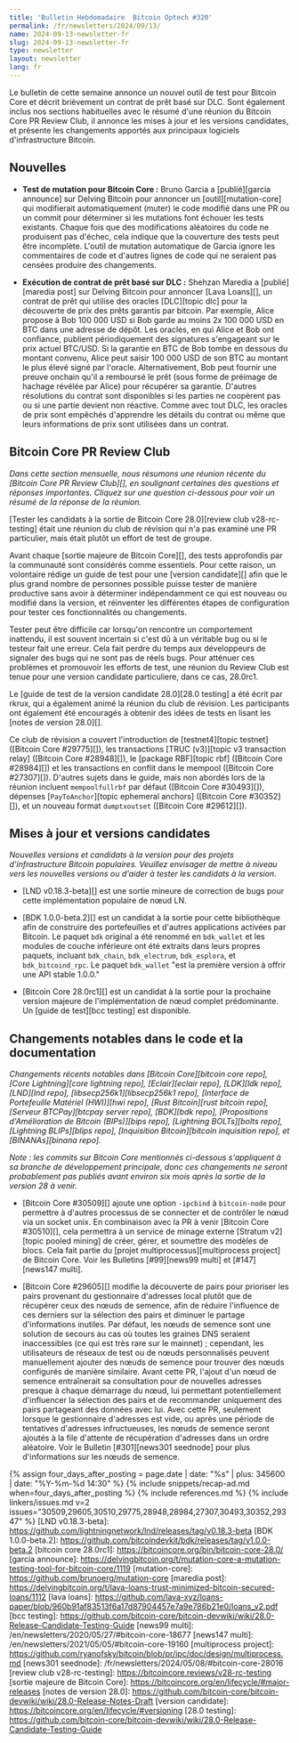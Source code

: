 ```yaml
---
title: 'Bulletin Hebdomadaire  Bitcoin Optech #320'
permalink: /fr/newsletters/2024/09/13/
name: 2024-09-13-newsletter-fr
slug: 2024-09-13-newsletter-fr
type: newsletter
layout: newsletter
lang: fr
---
```

Le bulletin de cette semaine annonce un nouvel outil de test pour Bitcoin Core et
décrit brièvement un contrat de prêt basé sur DLC. Sont également inclus nos
sections habituelles avec le résumé d'une réunion du Bitcoin Core PR Review Club,
il annonce les mises à jour et les versions candidates, et présente les changements
apportés aux principaux logiciels d'infrastructure Bitcoin.

## Nouvelles

- **Test de mutation pour Bitcoin Core :** Bruno Garcia a [publié][garcia announce] sur
  Delving Bitcoin pour annoncer un [outil][mutation-core] qui modifierait
  automatiquement (muter) le code modifié dans une PR ou un commit pour
  déterminer si les mutations font échouer les tests existants. Chaque fois
  que des modifications aléatoires du code ne produisent pas d'échec, cela indique que la couverture
  des tests peut être incomplète. L'outil de mutation automatique de Garcia ignore
  les commentaires de code et d'autres lignes de code qui ne seraient pas censées
  produire des changements.

- **Exécution de contrat de prêt basé sur DLC :** Shehzan Maredia
  a [publié][maredia post] sur Delving Bitcoin pour annoncer [Lava Loans][], un
  contrat de prêt qui utilise des oracles [DLC][topic dlc] pour la découverte de prix
  des prêts garantis par bitcoin. Par exemple, Alice propose à Bob
  100 000 USD si Bob garde au moins 2x 100 000 USD en BTC dans une adresse de dépôt.
  Les oracles, en qui Alice et Bob ont confiance, publient périodiquement
  des signatures s'engageant sur le prix actuel BTC/USD. Si la garantie en BTC de Bob
  tombe en dessous du montant convenu, Alice peut saisir
  100 000 USD de son BTC au montant le plus élevé signé par l'oracle.
  Alternativement, Bob peut fournir une preuve onchain qu'il a remboursé le prêt
  (sous forme de préimage de hachage révélée par Alice) pour récupérer sa
  garantie. D'autres résolutions du contrat sont disponibles si les
  parties ne coopèrent pas ou si une partie devient non réactive. Comme avec
  tout DLC, les oracles de prix sont empêchés d'apprendre les détails du contrat
  ou même que leurs informations de prix sont utilisées dans un contrat.

## Bitcoin Core PR Review Club

*Dans cette section mensuelle, nous résumons une réunion récente du [Bitcoin Core PR Review
Club][], en soulignant certaines des questions et réponses importantes. Cliquez sur une question
ci-dessous pour voir un résumé de la réponse de
la réunion.*

[Tester les candidats à la sortie de Bitcoin Core 28.0][review club
v28-rc-testing] était une réunion du club de révision qui n'a pas examiné une
PR particulier, mais était plutôt un effort de test de groupe.

Avant chaque [sortie majeure de Bitcoin Core][], des tests approfondis par la
communauté sont considérés comme essentiels. Pour cette raison, un volontaire rédige un
guide de test pour une [version candidate][] afin que le plus grand nombre de personnes possible
puisse tester de manière productive sans avoir à déterminer indépendamment ce qui est nouveau ou
modifié dans la version, et réinventer les différentes étapes de configuration pour tester ces
fonctionnalités ou changements.

Tester peut être difficile car lorsqu'on rencontre un comportement inattendu, il est souvent
incertain si c'est dû à un véritable bug ou si le
testeur fait une erreur. Cela fait perdre du temps aux développeurs de signaler des bugs qui ne sont
pas de réels bugs. Pour atténuer ces problèmes et promouvoir les efforts de test, une réunion du
Review Club est tenue pour une version candidate particuliere, dans ce cas, 28.0rc1.

Le [guide de test de la version candidate 28.0][28.0 testing] a été écrit par
rkrux, qui a également animé la réunion du club de révision.
Les participants ont également été encouragés à obtenir des idées de tests en lisant les [notes de
version 28.0][].

Ce club de révision a couvert l'introduction de [testnet4][topic testnet]
([Bitcoin Core #29775][]), les transactions [TRUC (v3)][topic v3
transaction relay] ([Bitcoin Core #28948][]), le [package RBF][topic
rbf] ([Bitcoin Core #28984][]) et les transactions en conflit dans le mempool
([Bitcoin Core #27307][]). D'autres sujets dans le guide, mais
non abordés lors de la réunion incluent `mempoolfullrbf` par défaut ([Bitcoin
Core #30493][]), dépenses [`PayToAnchor`][topic ephemeral anchors]
([Bitcoin Core #30352][]), et un nouveau format `dumptxoutset` ([Bitcoin
Core #29612][]).

## Mises à jour et versions candidates

*Nouvelles versions et candidats à la version pour des projets d'infrastructure Bitcoin populaires.
Veuillez envisager de mettre à niveau vers les nouvelles versions ou d'aider à tester les candidats
à la version.*

- [LND v0.18.3-beta][] est une sortie mineure de correction de bugs
  pour cette implémentation populaire de nœud LN.

- [BDK 1.0.0-beta.2][] est un candidat à la sortie pour cette bibliothèque afin de
  construire des portefeuilles et d'autres applications activées par Bitcoin. Le paquet `bdk` original
  a été renommé en `bdk_wallet` et les modules de couche inférieure ont été extraits dans leurs
  propres paquets, incluant
  `bdk_chain`, `bdk_electrum`, `bdk_esplora`, et `bdk_bitcoind_rpc`.
  Le paquet `bdk_wallet` "est la première version à offrir une API stable 1.0.0."

- [Bitcoin Core 28.0rc1][] est un candidat à la sortie pour la prochaine version majeure
  de l'implémentation de nœud complet prédominante. Un [guide de test][bcc testing] est disponible.

## Changements notables dans le code et la documentation

_Changements récents notables dans [Bitcoin Core][bitcoin core repo], [Core
Lightning][core lightning repo], [Eclair][eclair repo], [LDK][ldk repo],
[LND][lnd repo], [libsecp256k1][libsecp256k1 repo], [Interface de Portefeuille Matériel (HWI)][hwi
repo], [Rust Bitcoin][rust bitcoin repo], [Serveur BTCPay][btcpay server repo], [BDK][bdk repo],
[Propositions d'Amélioration de Bitcoin (BIPs)][bips repo], [Lightning BOLTs][bolts repo],
[Lightning BLIPs][blips repo], [Inquisition Bitcoin][bitcoin inquisition
repo], et [BINANAs][binana repo]._

_Note : les commits sur Bitcoin Core mentionnés ci-dessous s'appliquent à sa branche de
développement principale, donc ces changements ne seront probablement pas publiés avant environ six
mois après la sortie de la version 28 à venir._

- [Bitcoin Core #30509][] ajoute une option `-ipcbind` à `bitcoin-node` pour permettre
  à d'autres processus de se connecter et de contrôler le nœud via un socket unix. En
  combinaison avec la PR à venir [Bitcoin Core #30510][], cela permettra à un
  service de minage externe [Stratum v2][topic pooled mining] de créer, gérer,
  et soumettre des modèles de blocs. Cela fait partie du [projet multiprocessus][multiprocess project]
  de Bitcoin Core. Voir les Bulletins [#99][news99 multi] et [#147][news147 multi].

- [Bitcoin Core #29605][] modifie la découverte de pairs pour prioriser les pairs provenant du
  gestionnaire d'adresses local plutôt que de récupérer ceux des nœuds de semence, afin de réduire
  l'influence de ces derniers sur la sélection des pairs et diminuer le partage d'informations
  inutiles. Par défaut, les nœuds de semence sont une solution de secours au cas où toutes les graines DNS
  seraient inaccessibles (ce qui est très rare sur le mainnet) ; cependant, les utilisateurs de
  réseaux de test ou de nœuds personnalisés peuvent manuellement ajouter des nœuds de semence pour
  trouver des nœuds configurés de manière similaire. Avant cette PR, l'ajout d'un nœud de semence
  entraînerait sa consultation pour de nouvelles adresses presque à chaque démarrage du nœud, lui
  permettant potentiellement d'influencer la sélection des pairs et de recommander uniquement des
  pairs partageant des données avec lui. Avec cette PR, seulement lorsque le gestionnaire d'adresses est
  vide, ou après une période de tentatives d'adresses infructueuses, les nœuds de semence seront
  ajoutés à la file d'attente de récupération d'adresses dans un ordre aléatoire. Voir le Bulletin
  [#301][news301 seednode] pour plus d'informations sur les nœuds de semence.

{% assign four_days_after_posting = page.date | date: "%s" | plus: 345600 | date: "%Y-%m-%d 14:30" %}
{% include snippets/recap-ad.md when=four_days_after_posting %}
{% include references.md %}
{% include linkers/issues.md v=2 issues="30509,29605,30510,29775,28948,28984,27307,30493,30352,29347" %}
[LND v0.18.3-beta]: https://github.com/lightningnetwork/lnd/releases/tag/v0.18.3-beta
[BDK 1.0.0-beta.2]: https://github.com/bitcoindevkit/bdk/releases/tag/v1.0.0-beta.2
[bitcoin core 28.0rc1]: https://bitcoincore.org/bin/bitcoin-core-28.0/
[garcia announce]: https://delvingbitcoin.org/t/mutation-core-a-mutation-testing-tool-for-bitcoin-core/1119
[mutation-core]: https://github.com/brunoerg/mutation-core
[maredia post]: https://delvingbitcoin.org/t/lava-loans-trust-minimized-bitcoin-secured-loans/1112
[lava loans]: https://github.com/lava-xyz/loans-paper/blob/960b91af83513f6a17d87904457e7a9e786b21e0/loans_v2.pdf
[bcc testing]: https://github.com/bitcoin-core/bitcoin-devwiki/wiki/28.0-Release-Candidate-Testing-Guide
[news99 multi]: /en/newsletters/2020/05/27/#bitcoin-core-18677
[news147 multi]: /en/newsletters/2021/05/05/#bitcoin-core-19160
[multiprocess project]: https://github.com/ryanofsky/bitcoin/blob/pr/ipc/doc/design/multiprocess.md
[news301 seednode]: /fr/newsletters/2024/05/08/#bitcoin-core-28016
[review club v28-rc-testing]: https://bitcoincore.reviews/v28-rc-testing
[sortie majeure de Bitcoin Core]: https://bitcoincore.org/en/lifecycle/#major-releases
[notes de version 28.0]: https://github.com/bitcoin-core/bitcoin-devwiki/wiki/28.0-Release-Notes-Draft
[version candidate]: https://bitcoincore.org/en/lifecycle/#versioning
[28.0 testing]: https://github.com/bitcoin-core/bitcoin-devwiki/wiki/28.0-Release-Candidate-Testing-Guide